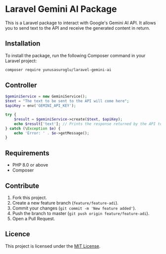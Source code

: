 # Laravel Gemini AI Package

This is a Laravel package to interact with Google's Gemini AI API. It allows you to send text to the API and receive the generated content in return.

## Installation

To install the package, run the following Composer command in your Laravel project:

```bash
composer require yunusasuroglu/laravel-gemini-ai
```

## Controller

```php
$geminiService = new GeminiService();
$text = "The text to be sent to the API will come here";
$apiKey = env('GEMINI_API_KEY');

try {
    $result = $geminiService->create($text, $apiKey);
    echo $result['text']; // Prints the response returned by the API to the screen
} catch (\Exception $e) {
    echo 'Error: ' . $e->getMessage();
}
```

## Requirements

- PHP 8.0 or above
- Composer

## Contribute

1. Fork this project.
2. Create a new feature branch (`feature/feature-adi`).
3. Commit your changes (`git commit -m 'New feature added'`).
4. Push the branch to master (`git push origin feature/feature-adi`).
5. Open a Pull Request.

## Licence
This project is licensed under the [MIT License](LICENSE).
